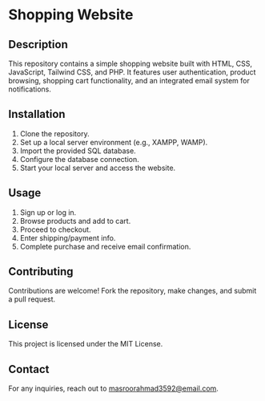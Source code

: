 # Shopping Website

## Description

This repository contains a simple shopping website built with HTML, CSS, JavaScript, Tailwind CSS, and PHP. It features user authentication, product browsing, shopping cart functionality, and an integrated email system for notifications.

## Installation

1. Clone the repository.
2. Set up a local server environment (e.g., XAMPP, WAMP).
3. Import the provided SQL database.
4. Configure the database connection.
5. Start your local server and access the website.

## Usage

1. Sign up or log in.
2. Browse products and add to cart.
3. Proceed to checkout.
4. Enter shipping/payment info.
5. Complete purchase and receive email confirmation.

## Contributing

Contributions are welcome! Fork the repository, make changes, and submit a pull request.

## License

This project is licensed under the MIT License.

## Contact

For any inquiries, reach out to [masroorahmad3592@email.com](mailto:masroorahmad3592@email.com).
